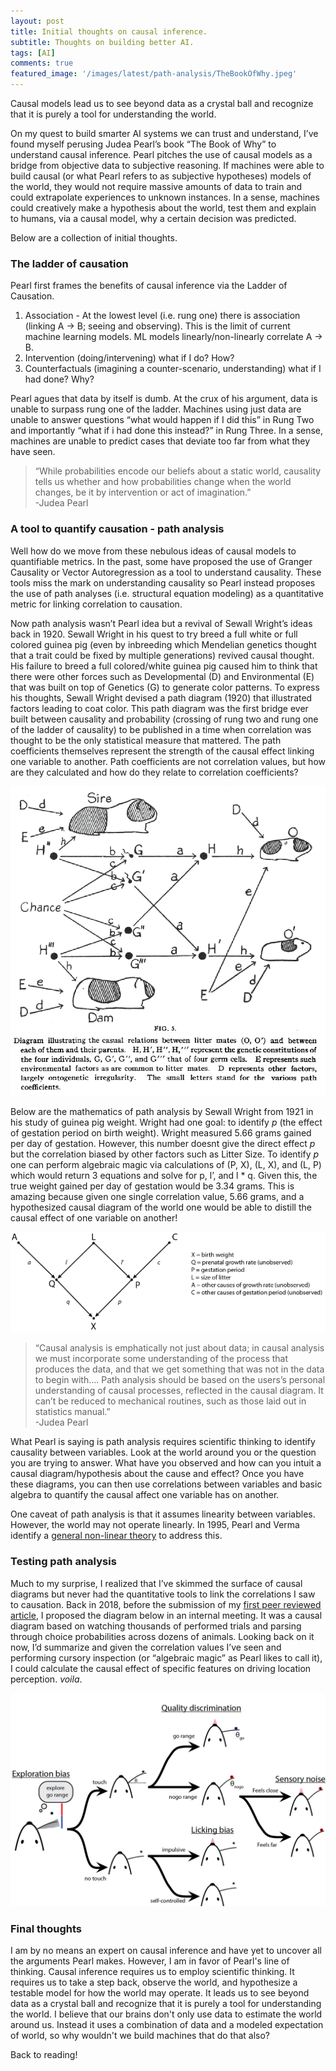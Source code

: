 ```yaml
---
layout: post
title: Initial thoughts on causal inference.
subtitle: Thoughts on building better AI. 
tags: [AI]
comments: true
featured_image: '/images/latest/path-analysis/TheBookOfWhy.jpeg'
---
```


Causal models lead us to see beyond data as a crystal ball and recognize that it is purely a tool for understanding the world.

On my quest to build smarter AI systems we can trust and understand, I’ve found myself perusing Judea Pearl’s book “The Book of Why” to understand causal inference. Pearl pitches the use of causal models as a bridge from objective data to subjective reasoning. If machines were able to build causal (or what Pearl refers to as subjective hypotheses) models of the world, they would not require massive amounts of data to train and could extrapolate experiences to unknown instances. In a sense, machines could creatively make a hypothesis about the world, test them and explain to humans, via a causal model, why a certain decision was predicted. 

Below are a collection of initial thoughts. 

### The ladder of causation 

Pearl first frames the benefits of causal inference via the Ladder of Causation. 

1. Association - At the lowest level (i.e. rung one) there is association (linking A -> B; seeing and observing). This is the limit of current machine learning models. ML models linearly/non-linearly correlate A -> B.  
2. Intervention (doing/intervening) what if I do? How?  
3. Counterfactuals (imagining a counter-scenario, understanding) what if I had done? Why? 

Pearl agues that data by itself is dumb. At the crux of his argument, data is unable to surpass rung one of the ladder. Machines using just data are unable to answer questions “what would happen if I did this” in Rung Two and importantly “what if i had done this instead?” in Rung Three. In a sense, machines are unable to predict cases that deviate too far from what they have seen. 

> “While probabilities encode our beliefs about a static world, causality tells us whether and how probabilities change when the world changes, be it by intervention or act of imagination.”  
-Judea Pearl

### A tool to quantify causation - path analysis

Well how do we move from these nebulous ideas of causal models to quantifiable metrics. In the past, some have proposed the use of Granger Causality or Vector Autoregression as a tool to understand causality. These tools miss the mark on understanding causality so Pearl instead proposes the use of path analyses (i.e. structural equation modeling) as a quantitative metric for linking correlation to causation. 

Now path analysis wasn’t Pearl idea but a revival of Sewall Wright’s ideas back in 1920. Sewall Wright in his quest to try breed a full white or full colored guinea pig (even by inbreeding which Mendelian genetics thought that a trait could be fixed by multiple generations) revived causal thought. His failure to breed a full colored/white guinea pig caused him to think that there were other forces such as Developmental (D) and Environmental (E) that was built on top of Genetics (G) to generate color patterns. To express his thoughts, Sewall Wright devised a path diagram (1920) that illustrated factors leading to coat color. This path diagram was the first bridge ever built between causality and probability (crossing of rung two and rung one of the ladder of causality) to be published in a time when correlation was thought to be the only statistical measure that mattered. The path coefficients themselves represent the strength of the causal effect linking one variable to another. Path coefficients are not correlation values, but how are they calculated and how do they relate to correlation coefficients?

![](/images/latest/path-analysis/guinea-pig-path-analysis.png)

Below are the mathematics of path analysis by Sewall Wright from 1921 in his study of guinea pig weight. Wright had one goal: to identify *p* (the effect of gestation period on birth weight). Wright measured 5.66 grams gained per day of gestation. However, this number doesnt give the direct effect *p* but the correlation biased by other factors such as Litter Size. To identify *p* one can perform algebraic magic via calculations of (P, X), (L, X), and (L, P) which would return 3 equations and solve for p, l’, and l * q. Given this, the true weight gained per day of gestation would be 3.34 grams. This is amazing because given one single correlation value, 5.66 grams, and a hypothesized causal diagram of the world one would be able to distill the causal effect of one variable on another! 

![](/images/latest/path-analysis/judea-pearl-path.png)

> “Causal analysis is emphatically not just about data; in causal analysis we must incorporate some understanding of the process that produces the data, and that we get something that was not in the data to begin with…. Path analysis should be based on the users’s personal understanding of causal processes, reflected in the causal diagram. It can’t be reduced to mechanical routines, such as those laid out in statistics manual.”  
-Judea Pearl 

 What Pearl is saying is path analysis requires scientific thinking to identify causality between variables. Look at the world around you or the question you are trying to answer. What have you observed and how can you intuit a causal diagram/hypothesis about the cause and effect? Once you have these diagrams, you can then use correlations between variables and basic algebra to quantify the causal affect one variable has on another. 

One caveat of path analysis is that it assumes linearity between variables. However, the world may not operate linearly. In 1995, Pearl and Verma identify a [general non-linear theory](https://www.sciencedirect.com/science/article/pii/S0049237X06800741) to address this. 

### Testing path analysis

Much to my surprise, I realized that I’ve skimmed the surface of causal diagrams but never had the quantitative tools to link the correlations I saw to causation. Back in 2018, before the submission of my [first peer reviewed article](http://jacheung.com/images/localization-behavior.pdf), I proposed the diagram below in an internal meeting. It was a causal diagram based on watching thousands of performed trials and parsing through choice probabilities across dozens of animals. Looking back on it now, I’d summarize and given the correlation values I’ve seen and performing cursory inspection (or  “algebraic magic” as Pearl likes to call it), I could calculate the causal effect of specific features on driving location perception. *voila*.

![](/images/latest/path-analysis/FigCartoonSummary_V2.png)

### Final thoughts

I am by no means an expert on causal inference and have yet to uncover all the arguments Pearl makes. However, I am in favor of Pearl's line of thinking. Causal inference requires us to employ scientific thinking. It requires us to take a step back, observe the world, and hypothesize a testable model for how the world may operate. It leads us to see beyond data as a crystal ball and recognize that it is purely a tool for understanding the world. I believe that our brains don't only use data to estimate the world around us. Instead it uses a combination of data and a modeled expectation of world, so why wouldn't we build machines that do that also? 

Back to reading!
